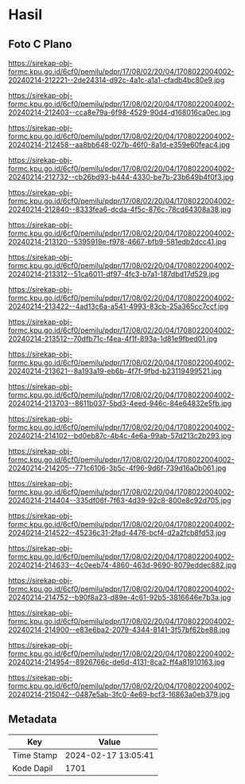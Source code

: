 # Hasil

## Foto C Plano

https://sirekap-obj-formc.kpu.go.id/6cf0/pemilu/pdpr/17/08/02/20/04/1708022004002-20240214-212221--2de24314-d92c-4a1c-a1a1-cfadb4bc80e9.jpg

https://sirekap-obj-formc.kpu.go.id/6cf0/pemilu/pdpr/17/08/02/20/04/1708022004002-20240214-212403--cca8e79a-6f98-4529-90d4-d168016ca0ec.jpg

https://sirekap-obj-formc.kpu.go.id/6cf0/pemilu/pdpr/17/08/02/20/04/1708022004002-20240214-212458--aa8bb648-027b-46f0-8a1d-e359e60feac4.jpg

https://sirekap-obj-formc.kpu.go.id/6cf0/pemilu/pdpr/17/08/02/20/04/1708022004002-20240214-212732--cb26bd93-b444-4330-be7b-23b649b4f0f3.jpg

https://sirekap-obj-formc.kpu.go.id/6cf0/pemilu/pdpr/17/08/02/20/04/1708022004002-20240214-212840--8333fea6-dcda-4f5c-876c-78cd64308a38.jpg

https://sirekap-obj-formc.kpu.go.id/6cf0/pemilu/pdpr/17/08/02/20/04/1708022004002-20240214-213120--5395919e-f978-4667-bfb9-581edb2dcc41.jpg

https://sirekap-obj-formc.kpu.go.id/6cf0/pemilu/pdpr/17/08/02/20/04/1708022004002-20240214-213312--51ca6011-df97-4fc3-b7a1-187dbd17d529.jpg

https://sirekap-obj-formc.kpu.go.id/6cf0/pemilu/pdpr/17/08/02/20/04/1708022004002-20240214-213422--4ad13c6a-a541-4993-83cb-25a365cc7ccf.jpg

https://sirekap-obj-formc.kpu.go.id/6cf0/pemilu/pdpr/17/08/02/20/04/1708022004002-20240214-213512--70dfb71c-f4ea-4f1f-893a-1d81e9fbed01.jpg

https://sirekap-obj-formc.kpu.go.id/6cf0/pemilu/pdpr/17/08/02/20/04/1708022004002-20240214-213621--8a193a19-eb6b-4f7f-9fbd-b23119499521.jpg

https://sirekap-obj-formc.kpu.go.id/6cf0/pemilu/pdpr/17/08/02/20/04/1708022004002-20240214-213703--8611b037-5bd3-4eed-946c-84e64832e5fb.jpg

https://sirekap-obj-formc.kpu.go.id/6cf0/pemilu/pdpr/17/08/02/20/04/1708022004002-20240214-214102--bd0eb87c-4b4c-4e6a-99ab-57d213c2b293.jpg

https://sirekap-obj-formc.kpu.go.id/6cf0/pemilu/pdpr/17/08/02/20/04/1708022004002-20240214-214205--771c6106-3b5c-4f96-9d6f-739d16a0b061.jpg

https://sirekap-obj-formc.kpu.go.id/6cf0/pemilu/pdpr/17/08/02/20/04/1708022004002-20240214-214404--335df06f-7f63-4d39-92c8-800e8c92d705.jpg

https://sirekap-obj-formc.kpu.go.id/6cf0/pemilu/pdpr/17/08/02/20/04/1708022004002-20240214-214522--45236c31-2fad-4476-bcf4-d2a2fcb8fd53.jpg

https://sirekap-obj-formc.kpu.go.id/6cf0/pemilu/pdpr/17/08/02/20/04/1708022004002-20240214-214633--4c0eeb74-4860-463d-9690-8079eddec882.jpg

https://sirekap-obj-formc.kpu.go.id/6cf0/pemilu/pdpr/17/08/02/20/04/1708022004002-20240214-214752--b90f8a23-d89e-4c61-92b5-3816646e7b3a.jpg

https://sirekap-obj-formc.kpu.go.id/6cf0/pemilu/pdpr/17/08/02/20/04/1708022004002-20240214-214900--e83e6ba2-2079-4344-8141-3f57bf62be88.jpg

https://sirekap-obj-formc.kpu.go.id/6cf0/pemilu/pdpr/17/08/02/20/04/1708022004002-20240214-214954--8926766c-de6d-4131-8ca2-ff4a81910163.jpg

https://sirekap-obj-formc.kpu.go.id/6cf0/pemilu/pdpr/17/08/02/20/04/1708022004002-20240214-215042--0487e5ab-3fc0-4e69-bcf3-16863a0eb379.jpg


## Metadata

| Key        | Value               |
| ---------- | ------------------- |
| Time Stamp | 2024-02-17 13:05:41 |
| Kode Dapil | 1701                |



